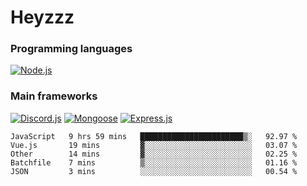 # Heyzzz  

### Programming languages  

[![Node.js](https://img.shields.io/badge/-Node.js-262626?style=for-the-badge)](https://nodejs.org/ru)

### Main frameworks

[![Discord.js](https://img.shields.io/badge/-Discord.js-262626?style=for-the-badge)](https://www.npmjs.com/package/discord.js) [![Mongoose](https://img.shields.io/badge/-Mongoose-262626?style=for-the-badge)](https://www.npmjs.com/package/mongoose) [![Express.js](https://img.shields.io/badge/-Express.js-262626?style=for-the-badge)](https://www.npmjs.com/package/express)
<!--START_SECTION:waka-->
```text
JavaScript   9 hrs 59 mins   ███████████████████████▒░   92.97 % 
Vue.js       19 mins         ▓░░░░░░░░░░░░░░░░░░░░░░░░   03.07 % 
Other        14 mins         ▓░░░░░░░░░░░░░░░░░░░░░░░░   02.25 % 
Batchfile    7 mins          ▒░░░░░░░░░░░░░░░░░░░░░░░░   01.16 % 
JSON         3 mins          ░░░░░░░░░░░░░░░░░░░░░░░░░   00.54 % 
```
<!--END_SECTION:waka-->
